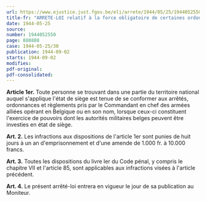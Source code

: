 ```yaml
---
url: https://www.ejustice.just.fgov.be/eli/arrete/1944/05/25/1944052550/justel
title-fr: "ARRETE-LOI relatif à la force obligatoire de certaines ordonnances du Commandant en chef des armées alliées."
date: 1944-05-25
source:
number: 1944052550
page: 888888
case: 1944-05-25/30
publication: 1944-09-02
starts: 1944-09-02
modifies:
pdf-original:
pdf-consolidated:
---
```


**Article 1er.** Toute personne se trouvant dans une partie du territoire national auquel s'applique l'état de siège est tenue de se conformer aux arrêtés, ordonnances et règlements pris par le Commandant en chef des armées alliées opérant en Belgique ou en son nom, lorsque ceux-ci constituent l'exercice de pouvoirs dont les autorités militaires belges peuvent être investies en état de siège.

**Art. 2.** Les infractions aux dispositions de l'article 1er sont punies de huit jours à un an d'emprisonnement et d'une amende de 1.000 fr. à 10.000 francs.

**Art. 3.** Toutes les dispositions du livre Ier du Code pénal, y compris le chapitre VII et l'article 85, sont applicables aux infractions visées à l'article précédent.

**Art. 4.** Le présent arrêté-loi entrera en vigueur le jour de sa publication au Moniteur.
